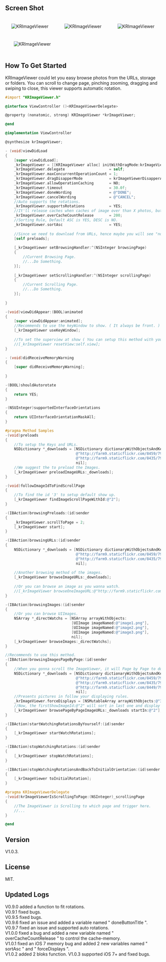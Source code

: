 ## Screen Shot

<img src="https://dl.dropbox.com/u/83663874/GitHubs/KRImageViewer-1.png" alt="KRImageViewer" title="KRImageViewer" style="margin: 20px;" class="center" /> &nbsp;
<img src="https://dl.dropbox.com/u/83663874/GitHubs/KRImageViewer-2.png" alt="KRImageViewer" title="KRImageViewer" style="margin: 20px;" class="center" /> &nbsp;
<img src="https://dl.dropbox.com/u/83663874/GitHubs/KRImageViewer-3.png" alt="KRImageViewer" title="KRImageViewer" style="margin: 20px;" class="center" /> &nbsp;
<img src="https://dl.dropbox.com/u/83663874/GitHubs/KRImageViewer-4.png" alt="KRImageViewer" title="KRImageViewer" style="margin: 20px;" class="center" />

## How To Get Started

KRImageViewer could let you easy browse photos from the URLs, storage or folders. You can scroll to change page, pinching zooming, dragging and swiping to close, this viewer supports automatic rotation.

``` objective-c
#import "KRImageViewer.h"

@interface ViewController ()<KRImageViewerDelegate>

@property (nonatomic, strong) KRImageViewer *krImageViewer;

@end

@implementation ViewController

@synthesize krImageViewer;

- (void)viewDidLoad
{
    [super viewDidLoad];
    _krImageViewer = [[KRImageViewer alloc] initWithDragMode:krImageViewerModeOfBoth];
    _krImageViewer.delegate                    = self;
    _krImageViewer.maxConcurrentOperationCount = 1;
    _krImageViewer.dragDisapperMode            = krImageViewerDisapperAfterMiddle;
    _krImageViewer.allowOperationCaching       = NO;
    _krImageViewer.timeout                     = 30.0f;
    _krImageViewer.doneWording                 = @"DONE";
    _krImageViewer.cancelWording               = @"CANCEL";
    //Auto supports the rotations.
    _krImageViewer.supportsRotations           = YES;
    //It'll release caches when caches of image over than X photos, but it'll be holding current image to display on the viewer.
    _krImageViewer.overCacheCountRelease       = 200;
    //Sorting Rule, Default ASC is YES, DESC is NO.
    _krImageViewer.sortAsc                     = YES;
    
    //Since we need to download from URLs, hence maybe you will see "nothing" in some methods.
    [self preloads];
    
    [_krImageViewer setBrowsingHandler:^(NSInteger browsingPage)
    {
        //Current Browsing Page.
        //...Do Something.
    }];
    
    [_krImageViewer setScrollingHandler:^(NSInteger scrollingPage)
    {
        //Current Scrolling Page.
        //...Do Something.
    }];
    
}

-(void)viewDidAppear:(BOOL)animated
{
    [super viewDidAppear:animated];
    //Recommends to use the keyWindow to show. ( It always be front. )
    [_krImageViewer useKeyWindow];
    
    //To set the superview at show ( You can setup this method with your custom view to be parent view to show ).
    //[_krImageViewer resetView:self.view];
}

- (void)didReceiveMemoryWarning
{
    [super didReceiveMemoryWarning];
    
}

-(BOOL)shouldAutorotate
{
    return YES;
}

-(NSUInteger)supportedInterfaceOrientations
{
    return UIInterfaceOrientationMaskAll;
}

#pragma Method Samples
-(void)preloads
{
    //To setup the Keys and URLs.
    NSDictionary *_downloads = [NSDictionary dictionaryWithObjectsAndKeys:
                                @"http://farm9.staticflickr.com/8459/7945134514_e5a779ee5f_s.jpg", @"1",
                                @"http://farm9.staticflickr.com/8435/7944303392_a856d79802_s.jpg", @"2",
                                nil];
    //We suggest the to preload the Images.
    [_krImageViewer preloadImageURLs:_downloads];
}

-(void)followImageIdToFindScrollPage
{
    //To find the id '3' to setup default show up.
    [_krImageViewer findImageScrollPageWithId:@"2"];
}

-(IBAction)browsingPreloads:(id)sender
{
    _krImageViewer.scrollToPage = 2;
    [_krImageViewer start];
}

-(IBAction)browsingURLs:(id)sender
{
    NSDictionary *_downloads = [NSDictionary dictionaryWithObjectsAndKeys:
                                @"http://farm9.staticflickr.com/8459/7945134514_e5a779ee5f_s.jpg", @"1",
                                @"http://farm9.staticflickr.com/8435/7944303392_a856d79802_s.jpg", @"2",
                                nil];
    
    //Another browsing method of the images.
    [_krImageViewer browseImageURLs:_downloads];
    
    //Or you can browse an image as you wanna watch.
    //[_krImageViewer browseOneImageURL:@"http://farm9.staticflickr.com/8449/7943919662_67f7345f8b_s.jpg"];
}

-(IBAction)browsingImages:(id)sender
{
    //Or you can browse UIImages.
    NSArray *_directWatchs = [NSArray arrayWithObjects:
                              [UIImage imageNamed:@"image1.png"],
                              [UIImage imageNamed:@"image2.png"],
                              [UIImage imageNamed:@"image3.png"],
                              nil];
    [_krImageViewer browseImages:_directWatchs];
}

//Recommends to use this method.
-(IBAction)browsingImagesPageByPage:(id)sender
{
    //When you gonna scroll the ImageViewer, it will Page by Page to download the image and show it.
    NSDictionary *_downloads = [NSDictionary dictionaryWithObjectsAndKeys:
                                @"http://farm9.staticflickr.com/8459/7945134514_e5a779ee5f_s.jpg", @"1",
                                @"http://farm9.staticflickr.com/8435/7944303392_a856d79802_s.jpg", @"2",
                                @"http://farm9.staticflickr.com/8449/7943919662_67f7345f8b_s.jpg", @"3",
                                nil];
    //Presents pictures in follow your displaying rules.
    _krImageViewer.forceDisplays = [NSMutableArray arrayWithObjects:@"3", @"1", @"2", nil];
    //Now, the firstShowImageId:@"2" will sort in last one and display it first.
    [_krImageViewer browsePageByPageImageURLs:_downloads startIn:@"2"];
}

-(IBAction)startWatchingRotationsByYourself:(id)sender
{
    [_krImageViewer startWatchRotations];
}

-(IBAction)stopWatchingRotations:(id)sender
{
    [_krImageViewer stopWatchRotations];
}

-(IBAction)stopWatchingRotationsAndBackToInitialOrientation:(id)sender
{
    [_krImageViewer toInitialRotation];
}

#pragma KRImageViewerDelegate
-(void)krImageViewerIsScrollingToPage:(NSInteger)_scrollingPage
{
    //The ImageViewer is Scrolling to which page and trigger here.
    //...
}

@end
```

## Version

V1.0.3.

## License

MIT.

## Updated Logs

V0.9.0 added a function to fit rotations. <br />
V0.9.1 fixed bugs. <br />
V0.9.5 fixed bugs. <br />
V0.9.6 fixed an issue and added a variable named " doneButtonTitle ". <br />
V0.9.7 fixed an issue and supported auto rotations. <br />
V1.0.0 fixed a bug and added a new variable named " overCacheCountRelease " to control the cache-memory. <br />
V1.0.1 fixed an iOS 7 memory bug and added 2 new variables named " sortAsc " and " forceDisplays ". <br />
V1.0.2 added 2 bloks function.
V1.0.3 supported iOS 7+ and fixed bugs.
